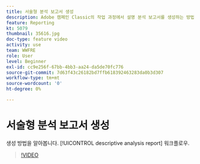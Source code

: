 ```yaml
---
title: 서술형 분석 보고서 생성
description: Adobe 캠페인 Classic의 작업 과정에서 설명 분석 보고서를 생성하는 방법을 알아봅니다.
feature: Reporting
kt: 5079
thumbnail: 35616.jpg
doc-type: feature video
activity: use
team: WWFRE
role: User
level: Beginner
exl-id: cc9e256f-67bb-4bb3-aa24-da5de70fc776
source-git-commit: 7d63f43c26182bd7ffb618392463283da0b3d307
workflow-type: tm+mt
source-wordcount: '0'
ht-degree: 0%

---
```


# 서술형 분석 보고서 생성

생성 방법을 알아봅니다. [!UICONTROL descriptive analysis report] 워크플로우.

>[!VIDEO](https://video.tv.adobe.com/v/35616?quality=12)
